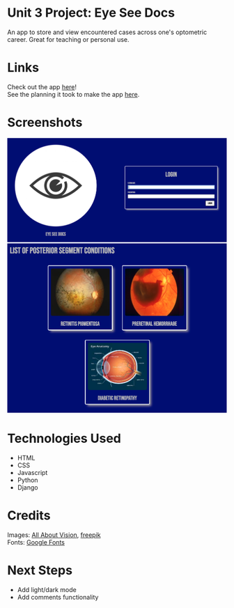 # Unit 3 Project: Eye See Docs
An app to store and view encountered cases across one's optometric career. Great for teaching or personal use.

# Links
Check out the app <a href="https://eyeseedocs.herokuapp.com/">here</a>!
<br>
See the planning it took to make the app <a href="https://trello.com/b/L4BrNWGt/unit-3-project">here</a>.

# Screenshots
<img src="./main_app/static/images/screenshot1.png">
<img src="./main_app/static/images/screenshot2.png">

# Technologies Used
<ul>
  <li>HTML</li>
  <li>CSS</li>
  <li>Javascript</li>
  <li>Python</li>
  <li>Django</li>
</ul>

# Credits
Images: <a href="https://www.allaboutvision.com/resources/anatomy.htm">All About Vision</a>, <a href="https://www.freepik.com/free-icon/eye_775336.htm">freepik</a>
<br>
Fonts: <a href="https://fonts.google.com/" rel="noopener noreferrer" target="_blank">Google Fonts</a>

# Next Steps
<ul>
  <li>Add light/dark mode</li>
  <li>Add comments functionality</li>
</ul>

